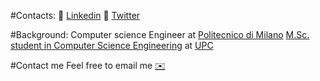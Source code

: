 #Contacts:
🔗 [Linkedin](https://www.linkedin.com/in/riccardocecco/) 
🔗 [Twitter](https://twitter.com/CeccoRiccardo) 

#Background:
Computer science Engineer at [Politecnico di Milano](https://www.polimi.it/)
[M.Sc. student in Computer Science Engineering](https://www.fib.upc.edu/en/studies/masters/master-innovation-and-research-informatics/curriculum/specializations/computer-networks-and-distributed-systems)   at [UPC](https://www.upc.edu/en)

#Contact me
Feel free to email me [✉️](ceccoriccardo1997@mail.com)
